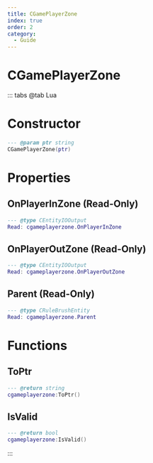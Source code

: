 ```yaml
---
title: CGamePlayerZone
index: true
order: 2
category:
  - Guide
---
```


# CGamePlayerZone

::: tabs
@tab Lua
# Constructor
```lua
--- @param ptr string
CGamePlayerZone(ptr)
```
# Properties
## OnPlayerInZone (Read-Only)
```lua
--- @type CEntityIOOutput
Read: cgameplayerzone.OnPlayerInZone
```
## OnPlayerOutZone (Read-Only)
```lua
--- @type CEntityIOOutput
Read: cgameplayerzone.OnPlayerOutZone
```
## Parent (Read-Only)
```lua
--- @type CRuleBrushEntity
Read: cgameplayerzone.Parent
```
# Functions
## ToPtr
```lua
--- @return string
cgameplayerzone:ToPtr()
```
## IsValid
```lua
--- @return bool
cgameplayerzone:IsValid()
```

:::